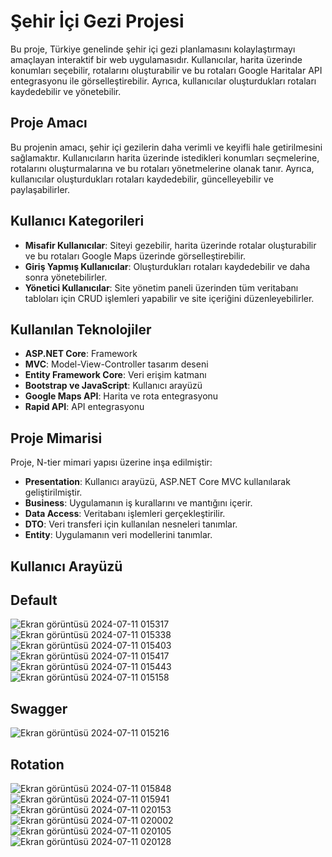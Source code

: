 # Şehir İçi Gezi Projesi

Bu proje, Türkiye genelinde şehir içi gezi planlamasını kolaylaştırmayı amaçlayan interaktif bir web uygulamasıdır. Kullanıcılar, harita üzerinde konumları seçebilir, rotalarını oluşturabilir ve bu rotaları Google Haritalar API entegrasyonu ile görselleştirebilir. Ayrıca, kullanıcılar oluşturdukları rotaları kaydedebilir ve yönetebilir.

## Proje Amacı

Bu projenin amacı, şehir içi gezilerin daha verimli ve keyifli hale getirilmesini sağlamaktır. Kullanıcıların harita üzerinde istedikleri konumları seçmelerine, rotalarını oluşturmalarına ve bu rotaları yönetmelerine olanak tanır. Ayrıca, kullanıcılar oluşturdukları rotaları kaydedebilir, güncelleyebilir ve paylaşabilirler.

## Kullanıcı Kategorileri

- **Misafir Kullanıcılar**: Siteyi gezebilir, harita üzerinde rotalar oluşturabilir ve bu rotaları Google Maps üzerinde görselleştirebilir.
- **Giriş Yapmış Kullanıcılar**: Oluşturdukları rotaları kaydedebilir ve daha sonra yönetebilirler.
- **Yönetici Kullanıcılar**: Site yönetim paneli üzerinden tüm veritabanı tabloları için CRUD işlemleri yapabilir ve site içeriğini düzenleyebilirler.

## Kullanılan Teknolojiler

- **ASP.NET Core**: Framework
- **MVC**: Model-View-Controller tasarım deseni
- **Entity Framework Core**: Veri erişim katmanı
- **Bootstrap ve JavaScript**: Kullanıcı arayüzü
- **Google Maps API**: Harita ve rota entegrasyonu
- **Rapid API**: API entegrasyonu

## Proje Mimarisi

Proje, N-tier mimari yapısı üzerine inşa edilmiştir:
- **Presentation**: Kullanıcı arayüzü, ASP.NET Core MVC kullanılarak geliştirilmiştir.
- **Business**: Uygulamanın iş kurallarını ve mantığını içerir.
- **Data Access**: Veritabanı işlemleri gerçekleştirilir.
- **DTO**: Veri transferi için kullanılan nesneleri tanımlar.
- **Entity**: Uygulamanın veri modellerini tanımlar.

## Kullanıcı Arayüzü

## Default
![Ekran görüntüsü 2024-07-11 015317](https://github.com/kkelesyusuf23/TravelProject/assets/148692615/3c54d2d5-8236-4420-9e8c-10989e721151)
![Ekran görüntüsü 2024-07-11 015338](https://github.com/kkelesyusuf23/TravelProject/assets/148692615/e02185fb-2799-4374-abd3-f7928be49263)
![Ekran görüntüsü 2024-07-11 015403](https://github.com/kkelesyusuf23/TravelProject/assets/148692615/455a4e5c-94a9-42e6-b160-86abe0465b37)
![Ekran görüntüsü 2024-07-11 015417](https://github.com/kkelesyusuf23/TravelProject/assets/148692615/ded93c20-9bae-4567-8c1b-d918193218ab)
![Ekran görüntüsü 2024-07-11 015443](https://github.com/kkelesyusuf23/TravelProject/assets/148692615/3266fae0-2b3f-4b59-9a34-5cb60525e852)
![Ekran görüntüsü 2024-07-11 015158](https://github.com/kkelesyusuf23/TravelProject/assets/148692615/03dbe6a7-241a-470a-a532-6cea4ef72f44)
## Swagger
![Ekran görüntüsü 2024-07-11 015216](https://github.com/kkelesyusuf23/TravelProject/assets/148692615/39b355c5-d05d-4737-99b4-f1162848344e)

## Rotation
![Ekran görüntüsü 2024-07-11 015848](https://github.com/kkelesyusuf23/TravelProject/assets/148692615/1eb06f56-a512-4473-b2ca-00ad94c01c4b)
![Ekran görüntüsü 2024-07-11 015941](https://github.com/kkelesyusuf23/TravelProject/assets/148692615/2cf01b72-b854-4724-8d05-f88d8224fe1d)
![Ekran görüntüsü 2024-07-11 020153](https://github.com/kkelesyusuf23/TravelProject/assets/148692615/f2c1a872-e484-4149-9e55-c9b49da35cf5)
![Ekran görüntüsü 2024-07-11 020002](https://github.com/kkelesyusuf23/TravelProject/assets/148692615/c72b0ba5-7e6d-4f42-b222-5a4c184d7825)
![Ekran görüntüsü 2024-07-11 020105](https://github.com/kkelesyusuf23/TravelProject/assets/148692615/a078298b-cc61-4c86-8da6-4f0e9e9a7b28)
![Ekran görüntüsü 2024-07-11 020128](https://github.com/kkelesyusuf23/TravelProject/assets/148692615/e5bd21b2-c420-47fa-a76e-90b9c6198c14)















